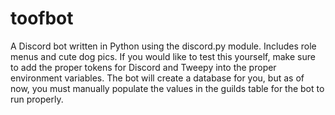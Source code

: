 # toofbot

A Discord bot written in Python using the discord.py module. Includes role menus and cute dog pics. If you would like to test this yourself, make sure to add the proper tokens for Discord and Tweepy into the proper environment variables. The bot will create a database for you, but as of now, you must manually populate the values in the guilds table for the bot to run properly.
